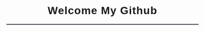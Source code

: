 <div style="text-align:center;border-bottom:2px solid rgb(55,62,71);margin-bottom:2rem;margin:0 auto;">
    <h1 style="text-align:center;border:0;font-family:'Poppins',sans-serif;font-weight:600;letter-spacing:1.2px;" align="center">Welcome My Github 
  <div style="display:flex; justify-content:center;align-items:center;gap:0.3rem;margin-bottom:0.8rem;" align="center">
